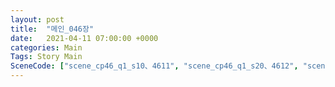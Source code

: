 ```yaml
---
layout: post
title:  "메인_046장"
date:   2021-04-11 07:00:00 +0000
categories: Main
Tags: Story Main
SceneCode: ["scene_cp46_q1_s10、4611", "scene_cp46_q1_s20、4612", "scene_cp46_q2_s10、4621", "scene_cp46_q3_s10、4631", "scene_cp46_q4_s10、4641", "scene_cp46_q4_s30、4642"]
---
```

